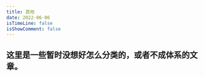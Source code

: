 ```yaml
---
title: 其他
date: 2022-06-06
isTimeLine: false
isShowComment: false
---
```


## 这里是一些暂时没想好怎么分类的，或者不成体系的文章。
